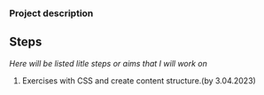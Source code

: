 ### Project description

## Steps
*Here will be listed litle steps or aims that I will work on*

1. Exercises with CSS and create content structure.(by 3.04.2023)


